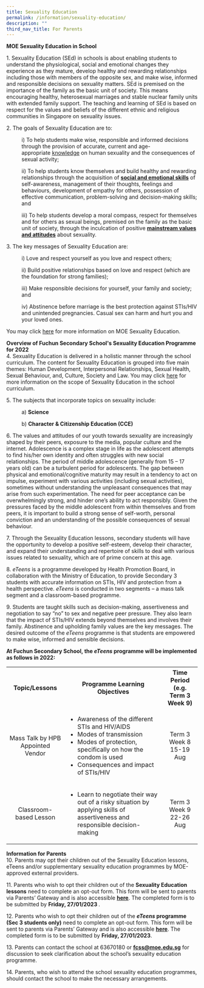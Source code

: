 ```yaml
---
title: Sexuality Education
permalink: /information/sexuality-education/
description: ""
third_nav_title: For Parents
---
```

<p><strong>MOE Sexuality Education in School</strong></p>
<p>1.&nbsp;Sexuality Education (SEd) in schools is about enabling students to understand the physiological, social and emotional changes they experience as they mature, develop healthy and rewarding relationships including those with members of the opposite sex, and make wise, informed and responsible decisions on sexuality matters. SEd is premised on the importance of the family as the basic unit of society. This means encouraging healthy, heterosexual marriages and stable nuclear family units with extended family support. The teaching and learning of SEd is based on respect for the values and beliefs of the different ethnic and religious communities in Singapore on sexuality issues.</p>
<p>2. The goals of Sexuality Education are to:</p>
<p style="padding-left: 40px;">i) To help students make wise, responsible and informed decisions through the provision of accurate, current and age-appropriate&nbsp;<u>knowledge</u>&nbsp;on human sexuality and the consequences of sexual activity;&nbsp;</p>
<p style="padding-left: 40px;">ii) To help students know themselves and build healthy and rewarding relationships through the acquisition of&nbsp;<u><strong>social and emotional skills</strong></u>&nbsp;of self-awareness, management of their thoughts, feelings and behaviours, development of empathy for others, possession of effective communication, problem-solving and decision-making skills; and</p>
<p style="padding-left: 40px;">iii) To help students develop a moral compass, respect for themselves and for others as sexual beings, premised on the family as the basic unit of society, through the inculcation of positive&nbsp;<strong><u>mainstream values and attitudes</u></strong>&nbsp;about sexuality.</p>
<p>3. The key messages of Sexuality Education are:</p>
<p style="padding-left: 40px;">i) Love and respect yourself as you love and respect others;</p>
<p style="padding-left: 40px;">ii) Build positive relationships based on love and respect (which are the foundation for strong families);</p>
<p style="padding-left: 40px;">iii) Make responsible decisions for yourself, your family and society; and</p>
<p style="padding-left: 40px;">iv) Abstinence before marriage is the best protection against STIs/HIV and unintended pregnancies. Casual sex can harm and hurt you and your loved ones.</p>
<p>You may click&nbsp;<a href="https://www.moe.gov.sg/programmes/sexuality-education" target="">here</a>&nbsp;for more information on MOE Sexuality Education.</p>
<p><strong>Overview of Fuchun Secondary School's Sexuality Education Programme for 2022<br /></strong>4.&nbsp;Sexuality Education is delivered in a holistic manner through the school curriculum. The content for Sexuality Education is grouped into five main themes: Human Development, Interpersonal Relationships, Sexual Health, Sexual Behaviour, and, Culture, Society and Law. You may click&nbsp;<a href="https://www.moe.gov.sg/programmes/sexuality-education/scope-and-teaching-approach" target="">here</a>&nbsp;for more information on the scope of Sexuality Education in the school curriculum.</p>
<p>5. The subjects that incorporate topics on sexuality include:</p>
<p style="padding-left: 40px;">a)&nbsp;<strong>Science</strong></p>
<p style="padding-left: 40px;">b) <strong>Character &amp; Citizenship Education (CCE)</strong></p>
<p>6. The values and attitudes of our youth towards sexuality are increasingly shaped by their peers, exposure to the media, popular culture and the internet. Adolescence is a complex stage in life as the adolescent attempts to find his/her own identity and often struggles with new social relationships. The period of middle adolescence (generally from 15 &ndash; 17 years old) can be a turbulent period for adolescents. The gap between physical and emotional/cognitive maturity may result in a tendency to act on impulse, experiment with various activities (including sexual activities), sometimes without understanding the unpleasant consequences that may arise from such experimentation. The need for peer acceptance can be overwhelmingly strong, and hinder one&rsquo;s ability to act responsibly. Given the pressures faced by the middle adolescent from within themselves and from peers, it is important to build a strong sense of self-worth, personal conviction and an understanding of the possible consequences of sexual behaviour.</p>
<p>7.&nbsp;Through the Sexuality Education lessons, secondary students will have the opportunity to develop a positive self-esteem, develop their character, and expand their understanding and repertoire of skills to deal with various issues related to sexuality, which are of prime concern at this age.</p>
<p>8.&nbsp;<em>eTeens</em>&nbsp;is a programme developed by Health Promotion Board, in collaboration with the Ministry of Education, to provide Secondary 3 students with accurate information on STIs, HIV and protection from a health perspective.&nbsp;<em>eTeens</em>&nbsp;is conducted in two segments &ndash; a mass talk segment and a classroom-based programme.</p>
<p>9.&nbsp;Students are taught skills such as decision-making, assertiveness and negotiation to say &ldquo;no&rdquo; to sex and negative peer pressure. They also learn that the impact of STIs/HIV extends beyond themselves and involves their family. Abstinence and upholding family values are the key messages. The desired outcome of the&nbsp;<em>eTeens</em>&nbsp;programme is that students are empowered to make wise, informed and sensible decisions.</p>
<p><strong>At&nbsp;Fuchun Secondary School,&nbsp;the&nbsp;<em>eTeens</em>&nbsp;programme will be implemented as follows in 2022:</strong></p>
<div>
<table>
<tbody>
<tr>
<th style="width: 166.266px; text-align: center;">Topic/Lessons</th>
<th style="width: 384.828px; text-align: center;">Programme Learning Objectives</th>
<th style="width: 113.906px; text-align: center;">Time Period<br />(e.g. Term 3 Week 9)</th>
</tr>
<tr>
<td style="width: 166.266px; text-align: center;">Mass Talk by HPB Appointed Vendor</td>
<td style="width: 384.828px;">
<ul>
<li>Awareness of the different STIs and HIV/AIDS</li>
<li>Modes of transmission</li>
<li>Modes of protection, specifically on how the condom is used</li>
<li>Consequences and impact of STIs/HIV</li>
</ul>
</td>
<td style="width: 113.906px; text-align: center;">Term 3 Week 8<br />15-19 Aug</td>
</tr>
<tr>
<td style="width: 166.266px; text-align: center;">Classroom-based Lesson</td>
<td style="width: 384.828px;">
<ul>
<li>Learn to negotiate their way out of a risky situation by applying skills of assertiveness and responsible decision-making</li>
</ul>
</td>
<td style="width: 113.906px; text-align: center;">Term 3 Week 9<br />22-26 Aug</td>
</tr>
</tbody>
</table>
</div>
<p><strong>Information for Parents<br /></strong>10.&nbsp;Parents may opt their children out of the Sexuality Education lessons, eTeens and/or supplementary sexuality&nbsp;education programmes by MOE-approved external providers.&nbsp;</p>
<p>11.&nbsp;Parents who wish to opt their children out of the&nbsp;<strong>Sexuality Education lessons</strong>&nbsp;need to complete an opt-out form. This form will be sent to parents via Parents&rsquo; Gateway and is also accessible&nbsp;<a href="https://form.gov.sg/63c02be48de09700128471bd" target="_blank" rel="noopener"><strong><u>here</u></strong></a>. The completed form is to be submitted by&nbsp;<strong>Friday, 27/01/2023 </strong>.</p>
<p>12.&nbsp;Parents who wish to opt their children out of the&nbsp;<strong><em>eTeens&nbsp;</em>programme (Sec 3 students only)</strong>&nbsp;need to complete an opt-out form. This form will be sent to parents via Parents&rsquo; Gateway and is also accessible&nbsp;<a href="https://form.gov.sg/63c02da0dd51570011aa4405" target="_blank" rel="noopener"><strong><u>here</u></strong></a>. The completed form is to be submitted by&nbsp;<strong>Friday, 27/01/2023</strong>.</p>
<p>13.&nbsp;Parents can contact the school at 63670180 or&nbsp;<a href="mailto:fcss@moe.edu.sg" target=""><strong><u>fcss@moe.edu.sg</u></strong></a>&nbsp;for discussion to seek clarification about the school&rsquo;s sexuality education programme.</p>
<p>14.&nbsp;Parents, who wish to attend the school sexuality education programmes, should contact the school to make the necessary arrangements.</p>